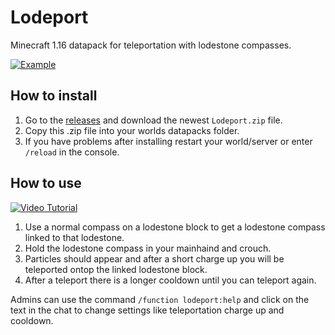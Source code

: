 # Lodeport
Minecraft 1.16 datapack for teleportation with lodestone compasses.

[![Example](https://gfycat.com/delectablelimpingakitainu)](https://gfycat.com/delectablelimpingakitainu)

## How to install

 1. Go to the [releases](https://github.com/NicolasBissig/Lodeport/releases) and download the newest `Lodeport.zip` file.
 2. Copy this .zip file into your worlds datapacks folder.
 3. If you have problems after installing restart your world/server or enter `/reload` in the console.

## How to use

[![Video Tutorial](http://img.youtube.com/vi/QuBy0nzaQKM/0.jpg)](http://www.youtube.com/watch?v=QuBy0nzaQKM)

 1. Use a normal compass on a lodestone block to get a lodestone compass linked to that lodestone.
 2. Hold the lodestone compass in your mainhaind and crouch.
 3. Particles should appear and after a short charge up you will be teleported ontop the linked lodestone block.
 4. After a teleport there is a longer cooldown until you can teleport again.

Admins can use the command `/function lodeport:help` and click on the text in the chat to change settings like teleportation charge up and cooldown.
